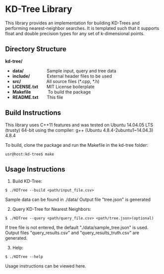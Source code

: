# KD-Tree Library

This library provides an implementation for building 
KD-Trees and performing nearest-neighbor searches. It
is templated such that it supports float and double 
precision types for any set of k-dimensional points.

## Directory Structure

**kd-tree/**
- **data/** &nbsp;&nbsp;&nbsp;&nbsp;&nbsp;&nbsp;&nbsp;&nbsp;&nbsp;&nbsp;&nbsp;&nbsp;&nbsp;&nbsp;&nbsp;&nbsp;&nbsp; Sample input, query and tree data
- **include/** &nbsp;&nbsp;&nbsp;&nbsp;&nbsp;&nbsp;&nbsp;&nbsp;&nbsp;&nbsp;&nbsp;&nbsp; External header files to be used
- **src/** &nbsp;&nbsp;&nbsp;&nbsp;&nbsp;&nbsp;&nbsp;&nbsp;&nbsp;&nbsp;&nbsp;&nbsp;&nbsp;&nbsp;&nbsp;&nbsp;&nbsp;&nbsp;&nbsp; All source files (*.cpp, *.h)
- **LICENSE.txt** &nbsp;&nbsp;&nbsp;&nbsp;&nbsp;	MIT License boilerplate
- **Makefile** &nbsp;&nbsp;&nbsp;&nbsp;&nbsp;&nbsp;&nbsp;&nbsp;&nbsp;&nbsp;&nbsp;&nbsp; To build the package
- **README.txt** &nbsp;&nbsp;&nbsp;&nbsp;&nbsp; This file

## Build Instructions

This library uses C++11 features and was tested on 
Ubuntu 14.04.05 LTS (trusty) 64-bit using the compiler: 
g++ (Ubuntu 4.8.4-2ubuntu1~14.04.3) 4.8.4

To build, clone the package and run the Makefile
in the kd-tree folder: 

```shell
usr@host:kd-tree$ make
```

## Usage Instructions

1. Build KD-Tree:
```shell
$ ./KDTree --build <path/input_file.csv>
```
Sample data can be found in ./data/
Output file "tree.json" is generated

2. Query KD-Tree for Nearest Neighbors:
```shell
$ ./KDTree --query <path/query_file.csv> <path/tree.json>(optional)
```
If tree file is not entered, the default "./data/sample_tree.json" is used. 
Output files "query_results.csv" and "query_results_truth.csv" are generated.

3. Help:
```shell
$ ./KDTree --help
```
Usage instructions can be viewed here.
